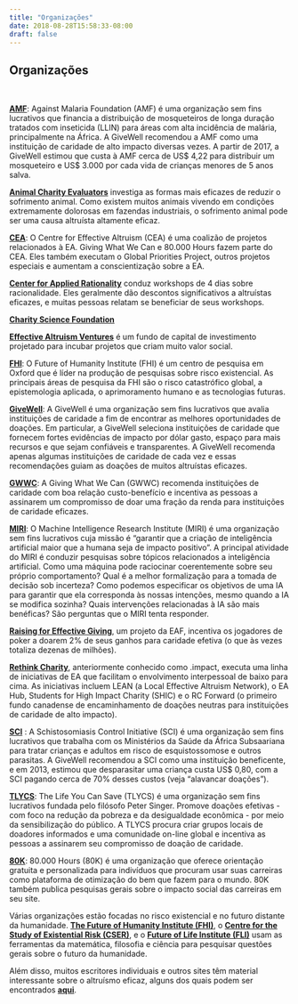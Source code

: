 ```yaml
---
title: "Organizações"
date: 2018-08-28T15:58:33-08:00
draft: false
---
```


## Organizações
<br>

__**[AMF](http://www.againstmalaria.com/Default.aspx%20https://www.givewell.org/international/technical/programs/inseticide-treated-nets#HowcosteffectiveisLLINdistribution)**__: Against Malaria Foundation (AMF) é uma organização sem fins lucrativos que financia a distribuição de mosqueteiros de longa duração tratados com inseticida (LLIN) para áreas com alta incidência de malária, principalmente na África. A GiveWell recomendou a AMF como uma instituição de caridade de alto impacto diversas vezes. A partir de 2017, a GiveWell estimou que custa à AMF cerca de US$ 4,22 para distribuir um mosqueteiro e US$ 3.000 por cada vida de crianças menores de 5 anos salva.

__**[Animal Charity Evaluators](http://www.animalcharityevaluators.org/)**__ investiga as formas mais eficazes de reduzir o sofrimento animal. Como existem muitos animais vivendo em condições extremamente dolorosas em fazendas industriais, o sofrimento animal pode ser uma causa altruísta altamente eficaz.

__**[CEA](http://centreforeffectivealtruism.org/)**__: O Centre for Effective Altruism (CEA) é uma coalizão de projetos relacionados à EA. Giving What We Can e 80.000 Hours fazem parte do CEA. Eles também executam o Global Priorities Project, outros projetos especiais e aumentam a conscientização sobre a EA.

__**[Center for Applied Rationality](http://rationality.org/)**__ conduz workshops de 4 dias sobre racionalidade. Eles geralmente dão descontos significativos a altruístas eficazes, e muitas pessoas relatam se beneficiar de seus workshops.

__**[Charity Science Foundation](http://www.charityscience.com/)**__ 

__**[Effective Altruism Ventures](http://www.eaventures.org/)**__ é um fundo de capital de investimento projetado para incubar projetos que criam muito valor social.

__**[FHI](http://www.fhi.ox.ac.uk/research/research-areas/)**__: O Future of Humanity Institute (FHI) é um centro de pesquisa em Oxford que é líder na produção de pesquisas sobre risco existencial. As principais áreas de pesquisa da FHI são o risco catastrófico global, a epistemologia aplicada, o aprimoramento humano e as tecnologias futuras.

__**[GiveWell](http://www.givewell.org/about)**__: A GiveWell é uma organização sem fins lucrativos que avalia instituições de caridade a fim de encontrar as melhores oportunidades de doações. Em particular, a GiveWell seleciona instituições de caridade que fornecem fortes evidências de impacto por dólar gasto, espaço para mais recursos e que sejam confiáveis e transparentes. A GiveWell recomenda apenas algumas instituições de caridade de cada vez e essas recomendações guiam as doações de muitos altruístas eficazes.

__**[GWWC](http://www.givingwhatwecan.org/about-us)**__: A Giving What We Can (GWWC) recomenda instituições de caridade com boa relação custo-benefício e incentiva as pessoas a assinarem um compromisso de doar uma fração da renda para instituições de caridade eficazes.

__**[MIRI](http://intelligence.org/research/)**__: O Machine Intelligence Research Institute (MIRI) é uma organização sem fins lucrativos cuja missão é “garantir que a criação de inteligência artificial maior que a humana seja de impacto positivo”. A principal atividade do MIRI é conduzir pesquisas sobre tópicos relacionados a inteligência artificial. Como uma máquina pode raciocinar coerentemente sobre seu próprio comportamento? Qual é a melhor formalização para a tomada de decisão sob incerteza? Como podemos especificar os objetivos de uma IA para garantir que ela corresponda às nossas intenções, mesmo quando a IA se modifica sozinha? Quais intervenções relacionadas à IA são mais benéficas? São perguntas que o MIRI tenta responder.

__**[Raising for Effective Giving](http://reg-charity.org/)**__, um projeto da EAF, incentiva os jogadores de poker a doarem 2% de seus ganhos para caridade efetiva (o que às vezes totaliza dezenas de milhões).

__**[Rethink Charity](https://rtcharity.org/)**__, anteriormente conhecido como .impact, executa uma linha de iniciativas de EA que facilitam o envolvimento interpessoal de baixo para cima. As iniciativas incluem LEAN (a Local Effective Altruism Network), o EA Hub, Students for High Impact Charity (SHIC) e o RC Forward (o primeiro fundo canadense de encaminhamento de doações neutras para instituições de caridade de alto impacto).

__**[SCI](http://www.givewell.org/international/top-charities/schistosomiasis-control-initiative%20%20http://www3.imperial.ac.uk/schisto/whatwedo)**__ : A Schistosomiasis Control Initiative (SCI) é uma organização sem fins lucrativos que trabalha com os Ministérios da Saúde da África Subsaariana para tratar crianças e adultos em risco de esquistossomose e outros parasitas. A GiveWell recomendou a SCI como uma instituição beneficente, e em 2013, estimou que desparasitar uma criança custa US$ 0,80, com a SCI pagando cerca de 70% desses custos (veja “alavancar doações”).

__**[TLYCS](http://www.thelifeyoucansave.org/aboutus.aspx)**__: The Life You Can Save (TLYCS) é uma organização sem fins lucrativos fundada pelo filósofo Peter Singer. Promove doações efetivas - com foco na redução da pobreza e da desigualdade econômica - por meio da sensibilização do público. A TLYCS procura criar grupos locais de doadores informados e uma comunidade on-line global e incentiva as pessoas a assinarem seu compromisso de doação de caridade.

__**[80K](http://80000hours.org/about-us)**__: 80.000 Hours (80K) é uma organização que oferece orientação gratuita e personalizada para indivíduos que procuram usar suas carreiras como plataforma de otimização do bem que fazem para o mundo. 80K também publica pesquisas gerais sobre o impacto social das carreiras em seu site.

Várias organizações estão focadas no risco existencial e no futuro distante da humanidade. **[The Future of Humanity Institute (FHI)](http://www.fhi.ox.ac.uk/)**, o **[Centre for the Study of Existential Risk (CSER)](http://cser.org/)**, e o **[Future of Life Institute (FLI)](http://futureoflife.org/)** usam as ferramentas da matemática, filosofia e ciência para pesquisar questões gerais sobre o futuro da humanidade.

Além disso, muitos escritores individuais e outros sites têm material interessante sobre o altruísmo eficaz, alguns dos quais podem ser encontrados **[aqui](https://eahub.org/links#blogs)**.
